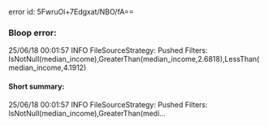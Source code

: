 error id: 5FwruOi+7Edgxat/NBO/fA==
### Bloop error:

25/06/18 00:01:57 INFO FileSourceStrategy: Pushed Filters: IsNotNull(median_income),GreaterThan(median_income,2.6818),LessThan(median_income,4.1912)
#### Short summary: 

25/06/18 00:01:57 INFO FileSourceStrategy: Pushed Filters: IsNotNull(median_income),GreaterThan(medi...